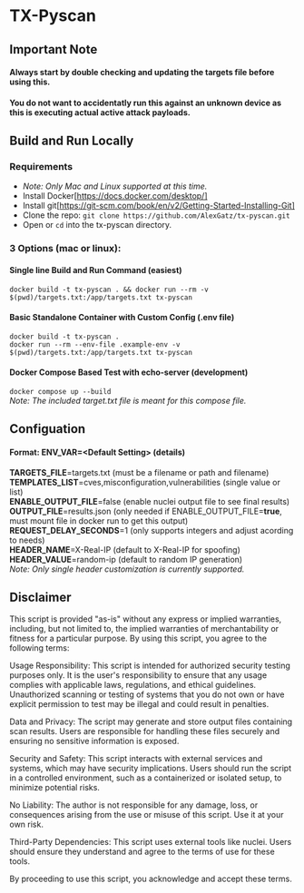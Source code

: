 # TX-Pyscan

## Important Note
#### <strong>Always start by double checking and updating the targets file before using this.</strong>
#### <strong>You do not want to accidentatly run this against an unknown device as this is executing actual active attack payloads.</strong>

## Build and Run Locally
### Requirements
- *Note: Only Mac and Linux supported at this time.*
- Install Docker[https://docs.docker.com/desktop/]
- Install git[https://git-scm.com/book/en/v2/Getting-Started-Installing-Git]
- Clone the repo: `git clone https://github.com/AlexGatz/tx-pyscan.git`
- Open or `cd` into the tx-pyscan directory.

### 3 Options (mac or linux):
#### Single line Build and Run Command (easiest)
`docker build -t tx-pyscan . && docker run --rm -v $(pwd)/targets.txt:/app/targets.txt tx-pyscan`

#### Basic Standalone Container with Custom Config (.env file)
`docker build -t tx-pyscan .`\
`docker run --rm --env-file .example-env -v $(pwd)/targets.txt:/app/targets.txt tx-pyscan`

#### Docker Compose Based Test with echo-server (development)
`docker compose up --build`\
*Note: The included target.txt file is meant for this compose file.*

## Configuation
#### Format: ENV_VAR=\<Default Setting> (details)
__TARGETS_FILE__=targets.txt (must be a filename or path and filename)\
__TEMPLATES_LIST__=cves,misconfiguration,vulnerabilities (single value or list)\
__ENABLE_OUTPUT_FILE__=false (enable nuclei output file to see final results)\
__OUTPUT_FILE__=results.json (only needed if ENABLE_OUTPUT_FILE=__true__, must mount file in docker run to get this output)\
__REQUEST_DELAY_SECONDS__=1 (only supports integers and adjust acording to needs)\
__HEADER_NAME__=X-Real-IP (default to X-Real-IP for spoofing)\
__HEADER_VALUE__=random-ip (default to random IP generation)\
*Note: Only single header customization is currently supported.*

## Disclaimer
This script is provided "as-is" without any express or implied warranties, including, but not limited to, the implied warranties of merchantability or fitness for a particular purpose. By using this script, you agree to the following terms:

Usage Responsibility:
    This script is intended for authorized security testing purposes only.
    It is the user's responsibility to ensure that any usage complies with applicable laws, regulations, and ethical guidelines.
    Unauthorized scanning or testing of systems that you do not own or have explicit permission to test may be illegal and could result in penalties.

Data and Privacy:
    The script may generate and store output files containing scan results. Users are responsible for handling these files securely and ensuring no sensitive information is exposed.

Security and Safety:
    This script interacts with external services and systems, which may have security implications. Users should run the script in a controlled environment, such as a containerized or isolated setup, to minimize potential risks.

No Liability:
    The author is not responsible for any damage, loss, or consequences arising from the use or misuse of this script. Use it at your own risk.

Third-Party Dependencies:
    This script uses external tools like nuclei. Users should ensure they understand and agree to the terms of use for these tools.

By proceeding to use this script, you acknowledge and accept these terms.